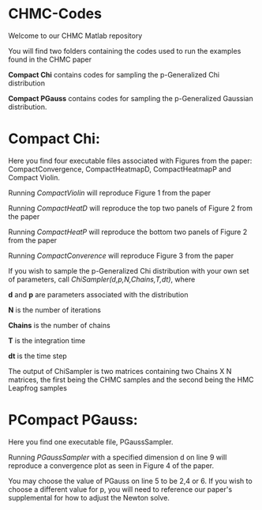 # CHMC-Codes

Welcome to our CHMC Matlab repository

You will find two folders containing the codes used to run the examples found in the CHMC paper

**Compact Chi** contains codes for sampling the p-Generalized Chi distribution 

**Compact PGauss** contains codes for sampling the p-Generalized Gaussian distribution.

# Compact Chi: 
Here you find four executable files associated with Figures from the paper: CompactConvergence, CompactHeatmapD, CompactHeatmapP and Compact Violin.

Running _CompactViolin_ will reproduce Figure 1 from the paper

Running _CompactHeatD_ will reproduce the top two panels of Figure 2 from the paper

Running _CompactHeatP_ will reproduce the bottom two panels of Figure 2 from the paper

Running _CompactConverence_ will reproduce Figure 3 from the paper


If you wish to sample the p-Generalized Chi distribution with your own set of parameters, call _ChiSampler(d,p,N,Chains,T,dt)_, where

**d** and **p** are parameters associated with the distribution

**N** is the number of iterations

**Chains** is the number of chains

**T** is the integration time

**dt** is the time step

The output of ChiSampler is two matrices containing two Chains X N matrices, the first being the CHMC samples and the second being the HMC Leapfrog samples


# PCompact PGauss:
Here you find one executable file, PGaussSampler.

Running _PGaussSampler_ with a specified dimension d on line 9 will reproduce a convergence plot as seen in Figure 4 of the paper.

You may choose the value of PGauss on line 5 to be 2,4 or 6. If you wish to choose a different value for p, you will need to reference our paper's supplemental for how to adjust the Newton solve.
